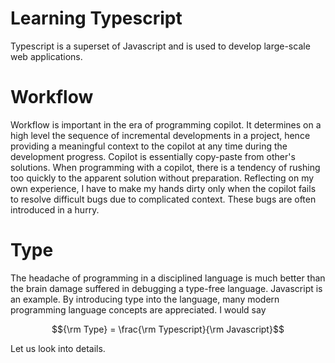 Learning Typescript
===

Typescript is a superset of Javascript and is used to develop large-scale web applications. 

# Workflow

Workflow is important in the era of programming copilot. 
It determines on a high level the sequence of incremental developments in a project, hence providing a meaningful context to the copilot at any time during the development progress. Copilot is essentially copy-paste from other's solutions. When programming with a copilot, there is a tendency of rushing too quickly to the apparent solution without preparation. Reflecting on my own experience, I have to make my hands dirty only when the copilot fails to resolve difficult bugs due to complicated context. These bugs are often introduced in a hurry. 


# Type

The headache of programming in a disciplined language is much better than the brain damage suffered in debugging a type-free language. Javascript is an example. By introducing type into the language, many modern programming language concepts are appreciated. I would say

$${\rm Type} = \frac{\rm Typescript}{\rm Javascript}$$

Let us look into details.


